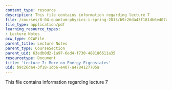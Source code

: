 ```yaml
---
content_type: resource
description: This file contains information regarding lecture 7
file: /courses/8-04-quantum-physics-i-spring-2013/b9c26da43f181db6e407a4784127705a_MIT8_04S13_Lec07.pdf
file_type: application/pdf
learning_resource_types:
- Lecture Notes
ocw_type: OCWFile
parent_title: Lecture Notes
parent_type: CourseSection
parent_uid: 63edb0d2-1a97-6ed4-f730-488186611a35
resourcetype: Document
title: 'Lecture 7: More on Energy Eigenstates'
uid: b9c26da4-3f18-1db6-e407-a4784127705a
---
```

This file contains information regarding lecture 7

